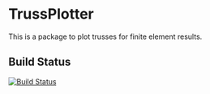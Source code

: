 # TrussPlotter
This is a package to plot trusses for finite element results.

## Build Status
[![Build Status](https://travis-ci.org/sjkelly/TrussPlotter.jl.svg)](https://travis-ci.org/sjkelly/TrussPlotter.jl)
